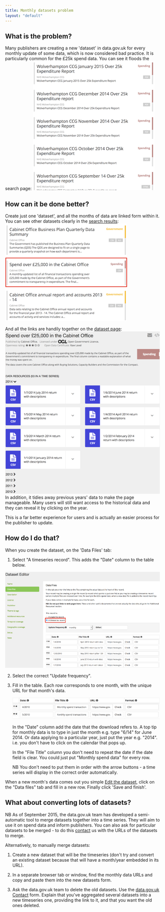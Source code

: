 ```yaml
---
title: Monthly datasets problem
layout: "default"
---
```


## What is the problem?

Many publishers are creating a new 'dataset' in data.gov.uk for every monthly update of some data, which is now considered bad practice. It is particularly common for the £25k spend data. You can see it floods the search page:
![monthly datasets search - problem](images/monthly_datasets_search_problem.png)

## How can it be done better?

Create just one 'dataset', and all the months of data are linked form within it. You can see other datasets clearly in the [search results](https://data.gov.uk/data/search?q=cabinet+office+spend):
![monthly datasets search - ok](images/monthly_datasets_search_ok.png)

And all the links are handily together on the [dataset page](https://data.gov.uk/dataset/financial-transactions-data-co):
![monthly dataset](images/monthly_datasets_dataset.png)
In addition, it tidies away previous years' data to make the page manageable. Many users will still want access to the historical data and they can reveal it by clicking on the year.

This is a far better experience for users and is actually an easier process for the publisher to update.

## How do I do that?

When you create the dataset, on the 'Data Files' tab:

1. Select "A timeseries record". This adds the "Date" column to the table below.

![monthly datasets in the form](images/monthly_datasets_form.png)

2. Select the correct "Update frequency".

3. Fill in the table. Each row corresponds to one month, with the unique URL for that month's data.

   ![form row example](images/monthly_datasets_form_row.png)

   In the "Date" column add the date that the download refers to. A top tip for monthly data is to type in just the month e.g. type "6/14" for June 2014. Or data applying to a particular year, just put the year e.g. "2014". i.e. you don't have to click on the calendar that pops up.

   In the "File Title" column you don't need to repeat the date if the date field is clear. You could just put "Monthly spend data" for every row.

   NB You don't need to put them in order with the arrow buttons - a time series will display in the correct order automatically.

When a new month's data comes out you simple [Edit the dataset](dataset_form.html#edit-a-dataset), click on the "Data files" tab and fill in a new row. Finally click 'Save and finish'.

## What about converting lots of datasets?

NB As of September 2015, the data.gov.uk team has developed a semi-automatic tool to merge datasets together into a time series. They will aim to use it on spend data and inform publishers. You can also ask for particular datasets to be merged - to do this [contact](https://data.gov.uk/contact) us with the URLs of the datasets to merge.

Alternatively, to manually merge datasets:

1. Create a new dataset that will be the timeseries (don't try and convert an existing dataset because that will have a month/year embedded in its URL).

2. In a separate browser tab or window, find the monthly data URLs and copy and paste them into the new datasets form.

3. Ask the data.gov.uk team to delete the old datasets. Use the [data.gov.uk Contact](https://data.gov.uk/contact) form. Explain that you've aggregated several datasets into a new timeseries one, providing the link to it, and that you want the old ones deleted.
